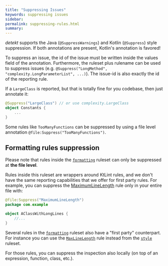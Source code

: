 ```yaml
---
title: "Suppressing Issues"
keywords: suppressing issues
sidebar: 
permalink: suppressing-rules.html
summary:
---
```


_detekt_ supports the Java (`@SuppressWarnings`) and Kotlin (`@Suppress`) style suppression. 
If both annotations are present, Kotlin's annotation is favored! 

To suppress an issue, the id of the issue must be written inside the values field of the annotation.
Furthermore, the ruleset plus rulename can be used to suppress issues (e.g. `@Suppress("LongMethod", "complexity.LongParameterList", ...)`).
The issue-id is also exactly the id of the reporting rule.

If a `LargeClass` is reported, but that is totally fine for you codebase, then just annotate it:

```kotlin
@Suppress("LargeClass") // or use complexity.LargeClass
object Constants {
    ...
}
```

Some rules like `TooManyFunctions` can be suppressed by using a file level annotation `@file:Suppress("TooManyFunctions")`.

## Formatting rules suppression

Please note that rules inside the [`formatting`](./formatting.html) ruleset can only be suppressed at **the file level**.

Rules inside this ruleset are wrappers around KtLint rules, and we don't have the same reporting capabilities that we offer for first party rules. For example, you can suppress the [MaximumLineLength](formatting.html#maximumlinelength) rule only in your entire file with:

```kotlin
@file:Suppress("MaximumLineLength")
package com.example

object AClassWithLongLines {
    //...
}
```

Several rules in the [`formatting`](./formatting.html) ruleset also have a "first party" counterpart. For instance you can use the [`MaxLineLength`](./style.html#maxlinelength) rule instead from the [`style`](./style.html) ruleset.

For those rules, you can suppress the inspection also locally (on top of an expression, function, class, etc.).
